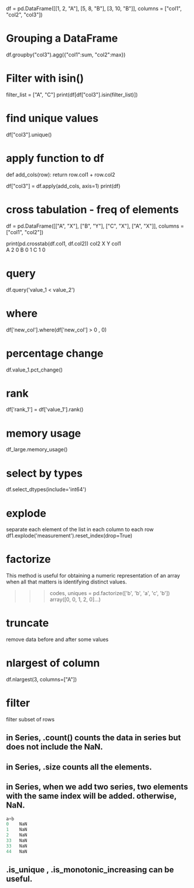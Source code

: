 df = pd.DataFrame([[1, 2,  "A"], 
                   [5, 8,  "B"], 
                   [3, 10, "B"]], 
                  columns = ["col1", "col2", "col3"])
                  
                  
# Grouping a DataFrame

df.groupby("col3").agg({"col1":sum, "col2":max})


# Filter with isin()

filter_list = ["A", "C"]
print(df[df["col3"].isin(filter_list)])


# find unique values

df["col3"].unique()


# apply function to df
def add_cols(row):
    return row.col1 + row.col2
                  
df["col3"] = df.apply(add_cols, axis=1)
print(df)



# cross tabulation - freq of elements

df = pd.DataFrame([["A", "X"], 
                   ["B", "Y"], 
                   ["C", "X"],
                   ["A", "X"]], 
                  columns = ["col1", "col2"])

print(pd.crosstab(df.col1, df.col2))
col2  X  Y
col1      
A     2  0
B     0  1
C     1  0


# query
df.query('value_1 < value_2')


# where
df['new_col'].where(df['new_col'] > 0 , 0)

# percentage change
df.value_1.pct_change()

# rank
df['rank_1'] = df['value_1'].rank()

# memory usage
df_large.memory_usage()

# select by types
df.select_dtypes(include='int64')

# explode
separate each element of the list in each column to each row
df1.explode('measurement').reset_index(drop=True)

# factorize
This method is useful for obtaining a numeric representation of an array when all that matters is identifying distinct values. 
>>> codes, uniques = pd.factorize(['b', 'b', 'a', 'c', 'b'])
array([0, 0, 1, 2, 0]...)


# truncate
remove data before and after some values


# nlargest of column
df.nlargest(3, columns=["A"])

# filter
filter subset of rows

## in Series, .count() counts the data in series but does not include the NaN.

## in Series, .size counts all the elements.

## in Series, when we add two series, two elements with the same index will be added. otherwise, NaN.
```python
a+b
0    NaN
1    NaN
2    NaN
33   NaN
33   NaN
44   NaN
```

## .is_unique , .is_monotonic_increasing can be useful.

